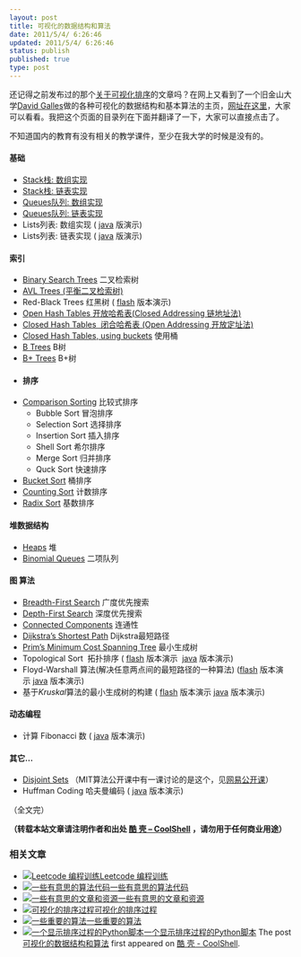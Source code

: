 ```yaml
---
layout: post
title: 可视化的数据结构和算法
date: 2011/5/4/ 6:26:46
updated: 2011/5/4/ 6:26:46
status: publish
published: true
type: post
---
```


还记得之前发布过的那个[关于可视化排序](https://coolshell.cn/articles/3933.html "可视化的排序过程")的文章吗？在网上又看到了一个旧金山大学[David Galles](http://www.cs.usfca.edu/galles)做的各种可视化的数据结构和基本算法的主页，[网址在这里](http://www.cs.usfca.edu/~galles/visualization/Algorithms.html)，大家可以看看。我把这个页面的目录列在下面并翻译了一下，大家可以直接点击了。


不知道国内的教育有没有相关的教学课件，至少在我大学的时候是没有的。


#### 基础


* [Stack栈: 数组实现](http://www.cs.usfca.edu/~galles/visualization/StackArray.html)
* [Stack栈: 链表实现](http://www.cs.usfca.edu/~galles/visualization/StackLL.html)
* [Queues队列: 数组实现](http://www.cs.usfca.edu/~galles/visualization/QueueArray.html)
* [Queues队列: 链表实现](http://www.cs.usfca.edu/~galles/visualization/QueueLL.html)
* Lists列表: 数组实现 ( [java](http://www.cs.usfca.edu/~galles/visualization/java/visualization.html) 版演示)
* Lists列表: 链表实现 ( [java](http://www.cs.usfca.edu/~galles/visualization/java/visualization.html) 版演示)


#### 索引


* [Binary Search Trees](http://www.cs.usfca.edu/~galles/visualization/BST.html) 二叉检索树
* [AVL Trees (平衡二叉检索树)](http://www.cs.usfca.edu/~galles/visualization/AVLTree.html)
* Red-Black Trees 红黑树 ( [flash](http://www.cs.usfca.edu/~galles/visualization/flash.html) 版本演示)
* [Open Hash Tables 开放哈希表(Closed Addressing 链地址法)](http://www.cs.usfca.edu/~galles/visualization/OpenHash.html)
* [Closed Hash Tables  闭合哈希表 (Open Addressing 开放定址法)](http://www.cs.usfca.edu/~galles/visualization/ClosedHash.html)
* [Closed Hash Tables, using buckets](http://www.cs.usfca.edu/~galles/visualization/ClosedHashBucket.html) 使用桶
* [B Trees](http://www.cs.usfca.edu/~galles/visualization/BTree.html) B树
* [B+ Trees](http://www.cs.usfca.edu/~galles/visualization/BPlusTree.html) B+树





- #### 排序


* [Comparison Sorting](http://www.cs.usfca.edu/~galles/visualization/ComparisonSort.html) 比较式排序
	+ Bubble Sort 冒泡排序
	+ Selection Sort 选择排序
	+ Insertion Sort 插入排序
	+ Shell Sort 希尔排序
	+ Merge Sort 归并排序
	+ Quck Sort 快速排序
* [Bucket Sort](http://www.cs.usfca.edu/~galles/visualization/BucketSort.html) 桶排序
* [Counting Sort](http://www.cs.usfca.edu/~galles/visualization/CountingSort.html) 计数排序
* [Radix Sort](http://www.cs.usfca.edu/~galles/visualization/RadixSort.html) 基数排序


#### 堆数据结构


* [Heaps](http://www.cs.usfca.edu/~galles/visualization/Heap.html) 堆
* [Binomial Queues](http://www.cs.usfca.edu/~galles/visualization/BinomialQueue.html) 二项队列


#### 图 算法


* [Breadth-First Search](http://www.cs.usfca.edu/~galles/visualization/BFS.html) 广度优先搜索
* [Depth-First Search](http://www.cs.usfca.edu/~galles/visualization/DFS.html) 深度优先搜索
* [Connected Components](http://www.cs.usfca.edu/~galles/visualization/ConnectedComponent.html) 连通性
* [Dijkstra’s Shortest Path](http://www.cs.usfca.edu/~galles/visualization/Dijkstra.html) Dijkstra最短路径
* [Prim’s Minimum Cost Spanning Tree](http://www.cs.usfca.edu/~galles/visualization/Prim.html) 最小生成树
* Topological Sort  拓扑排序 ( [flash](http://www.cs.usfca.edu/~galles/visualization/flash.html) 版本演示  [java](http://www.cs.usfca.edu/~galles/visualization/java/visualization.html) 版本演示)
* Floyd-Warshall 算法(解决任意两点间的最短路径的一种算法) ([flash](http://www.cs.usfca.edu/~galles/visualization/flash.html) 版本演示 [java](http://www.cs.usfca.edu/~galles/visualization/java/visualization.html) 版本演示)
* 基于*Kruskal*算法的最小生成树的构建 ( [flash](http://www.cs.usfca.edu/~galles/visualization/flash.html) 版本演示 [java](http://www.cs.usfca.edu/~galles/visualization/java/visualization.html) 版本演示)


#### 动态编程


* 计算 Fibonacci 数 ( [java](http://www.cs.usfca.edu/~galles/visualization/java/visualization.html) 版本演示)


#### 其它…


* [Disjoint Sets](http://www.cs.usfca.edu/~galles/visualization/DisjointSets.html) （MIT算法公开课中有一课讨论的是这个，见[网易公开课](http://v.163.com/movie/2010/12/V/E/M6UTT5U0I_M6V2UDUVE.html)）
* Huffman Coding 哈夫曼编码 ( [java](http://www.cs.usfca.edu/~galles/visualization/java/visualization.html) 版本演示)


（全文完）



**（转载本站文章请注明作者和出处 [酷 壳 – CoolShell](https://coolshell.cn/) ，请勿用于任何商业用途）**



### 相关文章

* [![Leetcode 编程训练](https://coolshell.cn/wp-content/plugins/wordpress-23-related-posts-plugin/static/thumbs/29.jpg)](https://coolshell.cn/articles/12052.html)[Leetcode 编程训练](https://coolshell.cn/articles/12052.html)
* [![一些有意思的算法代码](https://coolshell.cn/wp-content/plugins/wordpress-23-related-posts-plugin/static/thumbs/23.jpg)](https://coolshell.cn/articles/6010.html)[一些有意思的算法代码](https://coolshell.cn/articles/6010.html)
* [![一些有意思的文章和资源](https://coolshell.cn/wp-content/plugins/wordpress-23-related-posts-plugin/static/thumbs/0.jpg)](https://coolshell.cn/articles/4220.html)[一些有意思的文章和资源](https://coolshell.cn/articles/4220.html)
* [![可视化的排序过程](https://coolshell.cn/wp-content/plugins/wordpress-23-related-posts-plugin/static/thumbs/23.jpg)](https://coolshell.cn/articles/3933.html)[可视化的排序过程](https://coolshell.cn/articles/3933.html)
* [![一些重要的算法](https://coolshell.cn/wp-content/plugins/wordpress-23-related-posts-plugin/static/thumbs/0.jpg)](https://coolshell.cn/articles/2583.html)[一些重要的算法](https://coolshell.cn/articles/2583.html)
* [![一个显示排序过程的Python脚本](https://coolshell.cn/wp-content/uploads/2009/04/bubble-150x150.png)](https://coolshell.cn/articles/536.html)[一个显示排序过程的Python脚本](https://coolshell.cn/articles/536.html)
The post [可视化的数据结构和算法](https://coolshell.cn/articles/4671.html) first appeared on [酷 壳 - CoolShell](https://coolshell.cn).